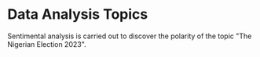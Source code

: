 # Data Analysis Topics
Sentimental analysis is carried out to discover the polarity of the topic "The Nigerian Election 2023".
